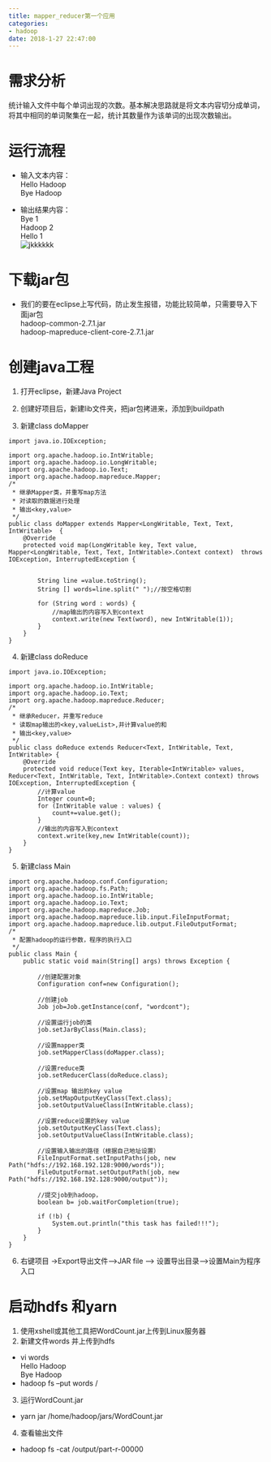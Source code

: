 ```yaml
---
title: mapper_reducer第一个应用
categories:
- hadoop
date: 2018-1-27 22:47:00
---
```

# 需求分析
统计输入文件中每个单词出现的次数。基本解决思路就是将文本内容切分成单词，将其中相同的单词聚集在一起，统计其数量作为该单词的出现次数输出。
# 运行流程
- 输入文本内容：  
  Hello Hadoop  
  Bye Hadoop

- 输出结果内容：  
  Bye 1  
  Hadoop 2  
  Hello 1  
  ![jkkkkkk](https://eyutongling.github.io/img/hadoop/mapper.PNG)
# 下载jar包  
  * 我们的要在eclipse上写代码，防止发生报错，功能比较简单，只需要导入下面jar包  
  hadoop-common-2.7.1.jar  
  hadoop-mapreduce-client-core-2.7.1.jar  
# 创建java工程  
1. 打开eclipse，新建Java Project

2. 创建好项目后，新建lib文件夹，把jar包拷进来，添加到buildpath  

3. 新建class doMapper  
```
import java.io.IOException;

import org.apache.hadoop.io.IntWritable;
import org.apache.hadoop.io.LongWritable;
import org.apache.hadoop.io.Text;
import org.apache.hadoop.mapreduce.Mapper;
/*
 * 继承Mapper类，并重写map方法
 * 对读取的数据进行处理
 * 输出<key,value>
 */
public class doMapper extends Mapper<LongWritable, Text, Text, IntWritable>  {
	@Override
	protected void map(LongWritable key, Text value, Mapper<LongWritable, Text, Text, IntWritable>.Context context)  throws IOException, InterruptedException {
			
		
		String line =value.toString();
		String [] words=line.split(" ");//按空格切割
		
		for (String word : words) {
			//map输出的内容写入到context
			context.write(new Text(word), new IntWritable(1));
		}
	}
}
```
4. 新建class doReduce
```
import java.io.IOException;

import org.apache.hadoop.io.IntWritable;
import org.apache.hadoop.io.Text;
import org.apache.hadoop.mapreduce.Reducer;
/*
 * 继承Reducer，并重写reduce
 * 读取map输出的<key,valueList>,并计算value的和
 * 输出<key,value>
 */
public class doReduce extends Reducer<Text, IntWritable, Text, IntWritable> {
	@Override
	protected void reduce(Text key, Iterable<IntWritable> values,
Reducer<Text, IntWritable, Text, IntWritable>.Context context) throws IOException, InterruptedException {
		//计算value
		Integer count=0;	
		for (IntWritable value : values) {
			count+=value.get();	
		}
		//输出的内容写入到context
		context.write(key,new IntWritable(count));
	}
}

```
5. 新建class Main 
```
import org.apache.hadoop.conf.Configuration;
import org.apache.hadoop.fs.Path;
import org.apache.hadoop.io.IntWritable;
import org.apache.hadoop.io.Text;
import org.apache.hadoop.mapreduce.Job;
import org.apache.hadoop.mapreduce.lib.input.FileInputFormat;
import org.apache.hadoop.mapreduce.lib.output.FileOutputFormat;
/*
 * 配置hadoop的运行参数，程序的执行入口
 */
public class Main {
	public static void main(String[] args) throws Exception {
		
		//创建配置对象
		Configuration conf=new Configuration();
		
		//创建job
		Job job=Job.getInstance(conf, "wordcont");
		
		//设置运行job的类
		job.setJarByClass(Main.class);
		
		//设置mapper类
		job.setMapperClass(doMapper.class);
		
		//设置reduce类
		job.setReducerClass(doReduce.class);
		
		//设置map 输出的key value
		job.setMapOutputKeyClass(Text.class);
		job.setOutputValueClass(IntWritable.class);
		
		//设置reduce设置的key value
		job.setOutputKeyClass(Text.class);
		job.setOutputValueClass(IntWritable.class);
		
		//设置输入输出的路径（根据自己地址设置）
		FileInputFormat.setInputPaths(job, new Path("hdfs://192.168.192.128:9000/words"));
		FileOutputFormat.setOutputPath(job, new Path("hdfs://192.168.192.128:9000/output"));
		
		//提交job到hadoop，
		boolean b= job.waitForCompletion(true);
		
		if (!b) {
			System.out.println("this task has failed!!!");
		}
	}
}

```
6. 右键项目 ->Export导出文件–>JAR file –> 设置导出目录—>设置Main为程序入口
# 启动hdfs 和yarn
1. 使用xshell或其他工具把WordCount.jar上传到Linux服务器
2. 新建文件words 并上传到hdfs
- vi words   
	Hello Hadoop  
	Bye Hadoop  
- hadoop fs –put words /
3. 运行WordCount.jar
- yarn jar /home/hadoop/jars/WordCount.jar
4. 查看输出文件  
- hadoop fs -cat /output/part-r-00000


